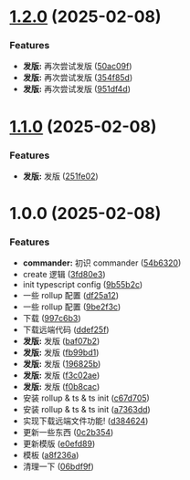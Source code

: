 # [1.2.0](https://github.com/Mooo-star/cz/compare/v1.1.0...v1.2.0) (2025-02-08)

### Features

- **发版:** 再次尝试发版 ([50ac09f](https://github.com/Mooo-star/cz/commit/50ac09f1c8098db05b6b42375f631984b963ab1b))
- **发版:** 再次尝试发版 ([354f85d](https://github.com/Mooo-star/cz/commit/354f85d4d131eff3196ec712a3448eab098936bb))
- **发版:** 再次尝试发版 ([951df4d](https://github.com/Mooo-star/cz/commit/951df4d60b3d42cf194bb9d45bd5cd4b8f2eea0c))

# [1.1.0](https://github.com/Mooo-star/cz/compare/v1.0.0...v1.1.0) (2025-02-08)

### Features

- **发版:** 发版 ([251fe02](https://github.com/Mooo-star/cz/commit/251fe026d087307510a0e329c643e13bfabf0481))

# 1.0.0 (2025-02-08)

### Features

- **commander:** 初识 commander ([54b6320](https://github.com/Mooo-star/cz/commit/54b6320b66ee0d62e42f7ce5b35064dc6f7bf35d))
- create 逻辑 ([3fd80e3](https://github.com/Mooo-star/cz/commit/3fd80e377592cd01e4e08b583b13bd582de95b43))
- init typescript config ([9b55b2c](https://github.com/Mooo-star/cz/commit/9b55b2c36493e77e8f3bd1105704241d4268e3e4))
- 一些 rollup 配置 ([df25a12](https://github.com/Mooo-star/cz/commit/df25a123406452552edc9bfd9768678353710bf4))
- 一些 rollup 配置 ([9be2f3c](https://github.com/Mooo-star/cz/commit/9be2f3c6784e192b513ddec5c3c368c65a968a13))
- 下载 ([997c6b3](https://github.com/Mooo-star/cz/commit/997c6b33c1e771d240fd8d053e2c79aec230deb6))
- 下载远端代码 ([ddef25f](https://github.com/Mooo-star/cz/commit/ddef25f1e30c1aac183080b0a8a7fe16568736ee))
- **发版:** 发版 ([baf07b2](https://github.com/Mooo-star/cz/commit/baf07b28096c95f0068a6eced603924570775a69))
- **发版:** 发版 ([fb99bd1](https://github.com/Mooo-star/cz/commit/fb99bd14703dc03c581e9cb403a8ba0bb64dcdba))
- **发版:** 发版 ([196825b](https://github.com/Mooo-star/cz/commit/196825b50c2a9e6c82ab6d30018a92b23b932a4e))
- **发版:** 发版 ([f3c02ae](https://github.com/Mooo-star/cz/commit/f3c02aebb45db73cdb2d310f169c60068704c015))
- **发版:** 发版 ([f0b8cac](https://github.com/Mooo-star/cz/commit/f0b8cace850535792116cfd937a411a5739f7c29))
- 安装 rollup & ts & ts init ([c67d705](https://github.com/Mooo-star/cz/commit/c67d705042c88ea9a62680285d307edf043a2143))
- 安装 rollup & ts & ts init ([a7363dd](https://github.com/Mooo-star/cz/commit/a7363ddc201ba51c66f69ec2a59d2ca93061a3e3))
- 实现下载远端文件功能! ([d384624](https://github.com/Mooo-star/cz/commit/d384624748eec3e978d2dcdef4dcc524fde5ab16))
- 更新一些东西 ([0c2b354](https://github.com/Mooo-star/cz/commit/0c2b35420218ead810820e781ce2535be5554077))
- 更新模版 ([e0efd89](https://github.com/Mooo-star/cz/commit/e0efd89f0af60095b818d81cb1756301e972dc8c))
- 模板 ([a8f236a](https://github.com/Mooo-star/cz/commit/a8f236ab829d361718a7e5ebd5c221da39ec9992))
- 清理一下 ([06bdf9f](https://github.com/Mooo-star/cz/commit/06bdf9fadfb34ef6d4f0d80230d01159aa5be7cd))
